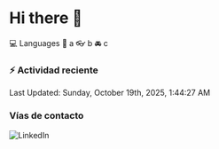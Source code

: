 # Hi there 👋

:computer: Languages
:pencil: a
:eyeglasses: b
:oncoming_automobile: c

### :zap: Actividad reciente
<!--RECENT_ACTIVITY:start-->
<!--RECENT_ACTIVITY:end-->
<!--RECENT_ACTIVITY:last_update-->
Last Updated: Sunday, October 19th, 2025, 1:44:27 AM
<!--RECENT_ACTIVITY:last_update_end-->

### Vías de contacto

![LinkedIn](https://www.linkedin.com/in/irving-hernández-226846205/)
